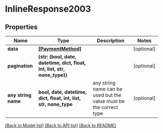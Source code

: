 # InlineResponse2003


## Properties
Name | Type | Description | Notes
------------ | ------------- | ------------- | -------------
**data** | [**[PaymentMethod]**](PaymentMethod.md) |  | [optional] 
**pagination** | **{str: (bool, date, datetime, dict, float, int, list, str, none_type)}** |  | [optional] 
**any string name** | **bool, date, datetime, dict, float, int, list, str, none_type** | any string name can be used but the value must be the correct type | [optional]

[[Back to Model list]](../README.md#documentation-for-models) [[Back to API list]](../README.md#documentation-for-api-endpoints) [[Back to README]](../README.md)


